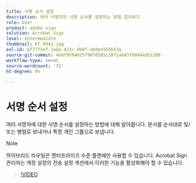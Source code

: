 ```yaml
---
title: 서명 순서 설정
description: 여러 서명자의 서명 순서를 설정하는 방법 알아보기
role: User
product: adobe sign
solution: Acrobat Sign
level: Intermediate
thumbnail: KT-9942.jpg
exl-id: bf7771ef-1abe-423c-8b0f-ebdee555b53a
source-git-commit: 4ebf9594025f98f0505c58f1ab43fb864ed51206
workflow-type: tm+mt
source-wordcount: '71'
ht-degree: 0%

---
```


# 서명 순서 설정

여러 서명자에 대한 서명 순서를 설정하는 방법에 대해 알아봅니다. 문서를 순서대로 및/또는 병렬로 보내거나 특정 개인 그룹으로 보냅니다.

>[!NOTE]
>
>하이브리드 라우팅은 엔터프라이즈 수준 플랜에만 사용할 수 있습니다. Acrobat Sign 관리자는 계정 설정의 전송 설정 섹션에서 이러한 기능을 활성화해야 할 수 있습니다.

>[!VIDEO](https://video.tv.adobe.com/v/342249?quality=12&learn=on&hidetitle=true)
